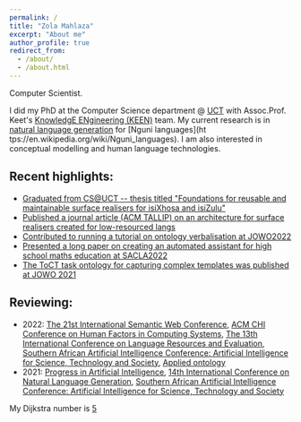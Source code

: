 ```yaml
---
permalink: /
title: "Zola Mahlaza"
excerpt: "About me"
author_profile: true
redirect_from: 
  - /about/
  - /about.html
---
```


Computer Scientist.

I did my PhD at the Computer Science department @ [UCT](http://www.uct.ac.za/) with Assoc.Prof. Keet's [KnowledgE ENgineering (KEEN)](http://www.meteck.org/keen/index.html) team. My current research is in [natural language generation](https://en.wikipedia.org/wiki/Natural_language_generation") for [Nguni languages](ht tps://en.wikipedia.org/wiki/Nguni_languages). I am also interested in conceptual modelling and human language technologies.

## Recent highlights:

- [Graduated from CS@UCT -- thesis titled "Foundations for reusable and maintainable surface realisers for isiXhosa and isiZulu"](/files/Thesis.pdf)
- [Published a journal article (ACM TALLIP) on an architecture for surface realisers created for low-resourced langs](https://dl.acm.org/doi/abs/10.1145/3567594) 
- [Contributed to running a tutorial on ontology verbalisation at JOWO2022](http://www.meteck.org/MoReNL/NLGOntologiesTutorialJOWO22.html)
- [Presented a long paper on creating an automated assistant for high school maths education at SACLA2022](https://www.sacla2022.org/programme.htm)
- [The ToCT task ontology for capturing complex templates was published at JOWO 2021](http://ceur-ws.org/Vol-2969/paper40-FoisShowCase.pdf)


## Reviewing:

- 2022: [The 21st International Semantic Web Conference](https://iswc2022.semanticweb.org/), [ACM CHI Conference on Human Factors in Computing Systems](https://chi2022.acm.org/), [The 13th International Conference on Language Resources and Evaluation](https://lrec2022.lrec-conf.org/en/), [Southern African Artificial Intelligence Conference: Artificial Intelligence for Science, Technology and Society](https://2021.sacair.org.za/), [Applied ontology](https://www.iospress.com/catalog/journals/applied-ontology)
- 2021: [Progress in Artificial Intelligence](https://www.springer.com/journal/13748/), [14th International Conference on Natural Language Generation](https://inlg2021.github.io), [Southern African Artificial Intelligence Conference: Artificial Intelligence for Science, Technology and Society](https://2021.sacair.org.za/)

My Dijkstra number is [5](https://www.csauthors.net/distance/zola-mahlaza/edsger-w-dijkstra)